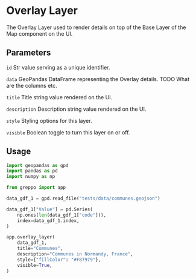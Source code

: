 # Overlay Layer
The Overlay Layer used to render details on top of the Base Layer of the Map component on the UI.

## Parameters
`id` Str value serving as a unique identifier.

`data` GeoPandas DataFrame representing the Overlay details. TODO What are the columns etc.

`title` Title string value rendered on the UI.

`description` Description string value rendered on the UI.

`style` Styling options for this layer.

`visible` Boolean toggle to turn this layer on or off.

## Usage
```python
import geopandas as gpd
import pandas as pd
import numpy as np

from greppo import app

data_gdf_1 = gpd.read_file("tests/data/communes.geojson")

data_gdf_1["Value"] = pd.Series(
    np.ones(len(data_gdf_1["code"])),
    index=data_gdf_1.index,
)

app.overlay_layer(
    data_gdf_1,
    title="Communes",
    description="Communes in Normandy, France",
    style={"fillColor": "#F87979"},
    visible=True,
)
```
